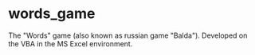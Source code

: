 # words_game

The "Words" game (also known as russian game "Balda").
Developed on the VBA in the MS Excel environment.
